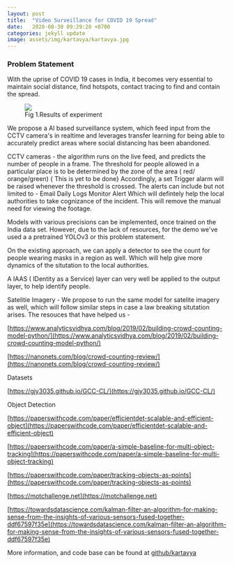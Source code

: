 ```yaml
---
layout: post
title:  "Video Surveillance for COVID 19 Spread"
date:   2020-08-30 09:29:20 +0700
categories: jekyll update
image: assets/img/kartavya/kartavya.jpg
---
```


### Problem Statement 
With the uprise of COVID 19 cases in India, it becomes very essential to maintain social distance, find hotspots, contact tracing to find and contain the spread.



<figure>
<img src="{{ site.author.avatar }}">
<figcaption>Fig 1.Results of experiment</figcaption>
</figure>

We propose a AI based surveillance system, which feed input from the CCTV camera's in realtime and leverages transfer learning for being able to accurately predict areas where social distancing has been abandoned.

CCTV cameras - the algorithm runs on the live feed, and predicts the number of people in a frame. The threshold for people allowed in a particular place is to be determined by the zone of the area ( red/ orange/green) { This is yet to be done} Accordingly, a set Trigger alarm will be raised whenever the threshold is crossed. The alerts can include but not limited to -
Email
Daily Logs
Monitor Alert
Which will defintely help the local authorities to take cognizance of the incident. This will remove the manual need for viewing the footage.

Models with various precisions can be implemented, once trained on the India data set. However, due to the lack of resources, for the demo we've used a a pretrained YOLOv3 or this problem statement.

On the existing approach, we can apply a detector to see the count for people wearing masks in a region as well. Which will help give more dynamics of the situtation to the local authorities.

A IAAS ( IDentity as a Service) layer can very well be applied to the output layer, to help identify people.

Satelitie Imagery - We propose to run the same model for satelite imagery as well, which will follow similar steps in case a law breaking situtation arises.
The resouces that have helped us -

[https://www.analyticsvidhya.com/blog/2019/02/building-crowd-counting-model-python/](https://www.analyticsvidhya.com/blog/2019/02/building-crowd-counting-model-python/)

[https://nanonets.com/blog/crowd-counting-review/](https://nanonets.com/blog/crowd-counting-review/)

Datasets

[https://gjy3035.github.io/GCC-CL/](https://gjy3035.github.io/GCC-CL/)

Object Detection

[https://paperswithcode.com/paper/efficientdet-scalable-and-efficient-object](https://paperswithcode.com/paper/efficientdet-scalable-and-efficient-object)

[https://paperswithcode.com/paper/a-simple-baseline-for-multi-object-tracking](https://paperswithcode.com/paper/a-simple-baseline-for-multi-object-tracking)

[https://paperswithcode.com/paper/tracking-objects-as-points](https://paperswithcode.com/paper/tracking-objects-as-points)

[https://motchallenge.net](https://motchallenge.net)

[https://towardsdatascience.com/kalman-filter-an-algorithm-for-making-sense-from-the-insights-of-various-sensors-fused-together-ddf67597f35e](https://towardsdatascience.com/kalman-filter-an-algorithm-for-making-sense-from-the-insights-of-various-sensors-fused-together-ddf67597f35e)

More information, and code base can be found at [github/kartavya](https://github.com/nidran/kartavya)
